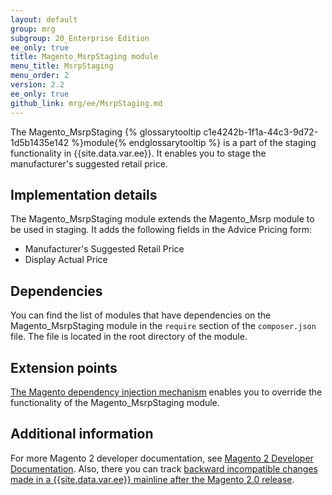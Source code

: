 ```yaml
---
layout: default
group: mrg
subgroup: 20_Enterprise Edition
ee_only: true
title: Magento_MsrpStaging module
menu_title: MsrpStaging
menu_order: 2
version: 2.2
ee_only: true
github_link: mrg/ee/MsrpStaging.md
---
```




The Magento_MsrpStaging {% glossarytooltip c1e4242b-1f1a-44c3-9d72-1d5b1435e142 %}module{% endglossarytooltip %} is a part of the staging functionality in {{site.data.var.ee}}. It enables you to stage the manufacturer's suggested retail price.

## Implementation details

The Magento_MsrpStaging module extends the Magento_Msrp module to be used in staging. It adds the following fields in the Advice Pricing form:

- Manufacturer's Suggested Retail Price
- Display Actual Price

## Dependencies

You can find the list of modules that have dependencies on the Magento_MsrpStaging module in the `require` section of the `composer.json` file. The file is located in the root directory of the module.

## Extension points

[The Magento dependency injection mechanism](http://devdocs.magento.com/guides/v2.2/extension-dev-guide/depend-inj.html) enables you to override the functionality of the Magento_MsrpStaging module.

## Additional information

For more Magento 2 developer documentation, see [Magento 2 Developer Documentation](http://devdocs.magento.com). Also, there you can track [backward incompatible changes made in a {{site.data.var.ee}} mainline after the Magento 2.0 release](http://devdocs.magento.com/guides/v2.0/release-notes/changes/ee_changes.html).
